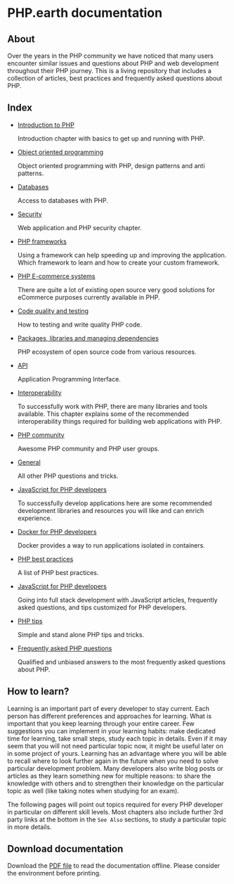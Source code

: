 # PHP.earth documentation

## About

Over the years in the PHP community we have noticed that many users encounter
similar issues and questions about PHP and web development throughout their PHP
journey. This is a living repository that includes a collection of articles, best
practices and frequently asked questions about PHP.

## Index

* [Introduction to PHP](/intro)

  Introduction chapter with basics to get up and running with PHP.

* [Object oriented programming](/oop)

  Object oriented programming with PHP, design patterns and anti patterns.

* [Databases](/databases)

  Access to databases with PHP.

* [Security](/security)

  Web application and PHP security chapter.

* [PHP frameworks](/frameworks)

  Using a framework can help speeding up and improving the application. Which
  framework to learn and how to create your custom framework.

* [PHP E-commerce systems](/ecommerce)

  There are quite a lot of existing open source very good solutions for eCommerce
  purposes currently available in PHP.

* [Code quality and testing](/quality)

  How to testing and write quality PHP code.

* [Packages, libraries and managing dependencies](/packages)

  PHP ecosystem of open source code from various resources.

* [API](/api)

  Application Programming Interface.

* [Interoperability](/interop)

  To successfully work with PHP, there are many libraries and tools available.
  This chapter explains some of the recommended interoperability things required
  for building web applications with PHP.

* [PHP community](/community)

  Awesome PHP community and PHP user groups.

* [General](/general)

  All other PHP questions and tricks.

* [JavaScript for PHP developers](/js)

  To successfully develop applications here are some recommended development
  libraries and resources you will like and can enrich experience.

* [Docker for PHP developers](/docker)

  Docker provides a way to run applications isolated in containers.

* [PHP best practices](/best-practices)

  A list of PHP best practices.

* [JavaScript for PHP developers](/js)

  Going into full stack development with JavaScript articles, frequently asked
  questions, and tips customized for PHP developers.

* [PHP tips](/tips)

  Simple and stand alone PHP tips and tricks.

* [Frequently asked PHP questions](/faq)

  Qualified and unbiased answers to the most frequently asked questions about PHP.

## How to learn?

Learning is an important part of every developer to stay current. Each person has
different preferences and approaches for learning. What is important that you
keep learning through your entire career. Few suggestions you can implement in
your learning habits: make dedicated time for learning, take small steps, study
each topic in details. Even if it may seem that you will not need particular topic
now, it might be useful later on in some project of yours. Learning has an
advantage where you will be able to recall where to look further again in the
future when you need to solve particular development problem. Many developers
also write blog posts or articles as they learn something new for multiple reasons:
to share the knowledge with others and to strengthen their knowledge on the particular
topic as well (like taking notes when studying for an exam).

The following pages will point out topics required for every PHP developer in
particular on different skill levels. Most chapters also include further 3rd
party links at the bottom in the `See Also` sections, to study a particular topic
in more details.

## Download documentation

Download the [PDF file](https://php.earth/php-earth.pdf) to read the documentation
offline. Please consider the environment before printing.
